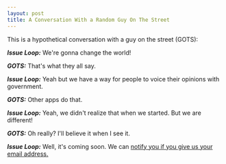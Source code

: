 ```yaml
---
layout: post
title: A Conversation With a Random Guy On The Street
---
```


This is a hypothetical conversation with a guy on the street (GOTS):

**_Issue Loop:_** We're gonna change the world! 

**_GOTS:_** That's what they all say. 

**_Issue Loop:_** Yeah but we have a way for people to voice their opinions with government. 

**_GOTS:_** Other apps do that. 

**_Issue Loop:_** Yeah, we didn't realize that when we started. But we are different! 

**_GOTS:_** Oh really? I'll believe it when I see it.

**_Issue Loop:_** Well, it's coming soon. We can [notify you if you give us your email address.](http://issueloop.com)


